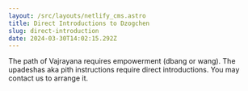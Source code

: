 ```yaml
---
layout: /src/layouts/netlify_cms.astro
title: Direct Introductions to Dzogchen
slug: direct-introduction
date: 2024-03-30T14:02:15.292Z
---
```

The path of Vajrayana requires empowerment (dbang or wang). The upadeshas aka pith instructions require direct introductions. You may contact us to arrange it.